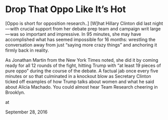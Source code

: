 # Drop That Oppo Like It’s Hot
[Oppo is short for opposition research..] [W]hat Hillary Clinton did last night — with crucial support from her debate prep team and campaign writ large — was so important and impressive. In 95 minutes, she may have accomplished what has seemed impossible for 16 months: wrestling the conversation away from just “saying more crazy things” and anchoring it firmly back in reality.

As Jonathan Martin from the New York Times noted, she did it by coming ready for all 12 rounds of the fight, hitting Trump with “at least 19 pieces of pure oppo” during the course of the debate. A factual jab once every five minutes or so that culminated in a knockout blow as Secretary Clinton ticked off examples of how Trump talks about women and what he said about Alicia Machado. You could almost hear Team Research cheering in Brooklyn.








at

September 28, 2016















